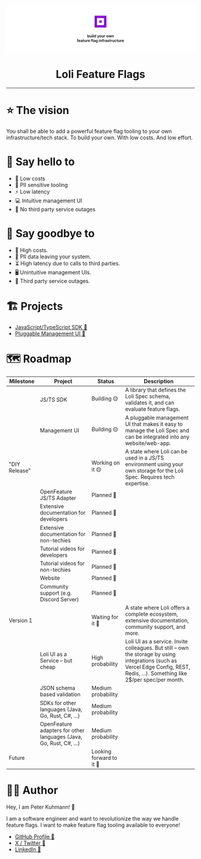 ![Banner saying: build your own feature flag infrastructure](assets/banner.jpg)

<h1 align="center">Loli Feature Flags</h1>

___

# ⭐️ The vision

You shall be able to add a powerful feature flag tooling to your own
infrastructure/tech stack. To build your own. With low costs. And low effort.

# 🤩 Say hello to

- 🤑 Low costs
- 🔐 PII sensitive tooling
- ⚡️ Low latency
- 💻 Intuitive management UI
- 📶 No third party service outages

# 👋 Say goodbye to

- 💸 High costs.
- 👩 PII data leaving your system.
- ⏳ High latency due to calls to third parties.
- 🖥️ Unintuitive management UIs.
- 🚨 Third party service outages.

# 🏗️ Projects

- [JavaScript/TypeScript SDK 🔗](https://github.com/Loli-Feature-Flags/loli-sdk-js)
- [Pluggable Management UI 🔗](https://github.com/Loli-Feature-Flags/loli-ui)

# 🗺️ Roadmap

| Milestone     | Project                                                            | Status                   | Description                                                                                                                                                                      |
|---------------|--------------------------------------------------------------------|--------------------------|----------------------------------------------------------------------------------------------------------------------------------------------------------------------------------|
|               | JS/TS SDK                                                          | Building 🟡              | A library that defines the Loli Spec schema, validates it, and can evaluate feature flags.                                                                                       |
|               | Management UI                                                      | Building 🟡              | A pluggable management UI that makes it easy to manage the Loli Spec and can be integrated into any website/web-app.                                                             |
| "DIY Release" |                                                                    | Working on it 🟡         | A state where Loli can be used in a JS/TS environment using your own storage for the Loli Spec. Requires tech expertise.                                                         |
|               | OpenFeature JS/TS Adapter                                          | Planned 📝               |                                                                                                                                                                                  |
|               | Extensive documentation for developers                             | Planned 📝               |                                                                                                                                                                                  |
|               | Extensive documentation for non-techies                            | Planned 📝               |                                                                                                                                                                                  |
|               | Tutorial videos for developers                                     | Planned 📝               |                                                                                                                                                                                  |
|               | Tutorial videos for non-techies                                    | Planned 📝               |                                                                                                                                                                                  |
|               | Website                                                            | Planned 📝               |                                                                                                                                                                                  |
|               | Community support (e.g. Discord Server)                            | Planned 📝               |                                                                                                                                                                                  |
| Version 1     |                                                                    | Waiting for it 📝        | A state where Loli offers a complete ecosystem, extensive documentation, community support, and more.                                                                            |
|               | Loli UI as a Service – but cheap                                   | High probability         | Loli UI as a service. Invite colleagues. But still – own the storage by using integrations (such as Vercel Edge Config, REST, Redis, ...). Something like 2$/per spec/per month. |
|               | JSON schema based validation                                       | Medium probability       |                                                                                                                                                                                  |
|               | SDKs for other languages (Java, Go, Rust, C#, ...)                 | Medium probability       |                                                                                                                                                                                  |
|               | OpenFeature adapters for other languages (Java, Go, Rust, C#, ...) | Medium probability       |                                                                                                                                                                                  |
| Future        |                                                                    | Looking forward to it 🤩 |                                                                                                                                                                                  |

# 🙆‍♂️ Author

Hey, I am Peter Kuhmann! 👋

I am a software engineer and want to revolutionize the way
we handle feature flags. I want to make feature flag tooling available to everyone!

- [GitHub Profile 🔗](https://github.com/peter-kuhmann/)
- [X / Twitter 🔗](https://twitter.com/squirrel_pierre)
- [LinkedIn 🔗](https://www.linkedin.com/in/peter-kuhmann/)
